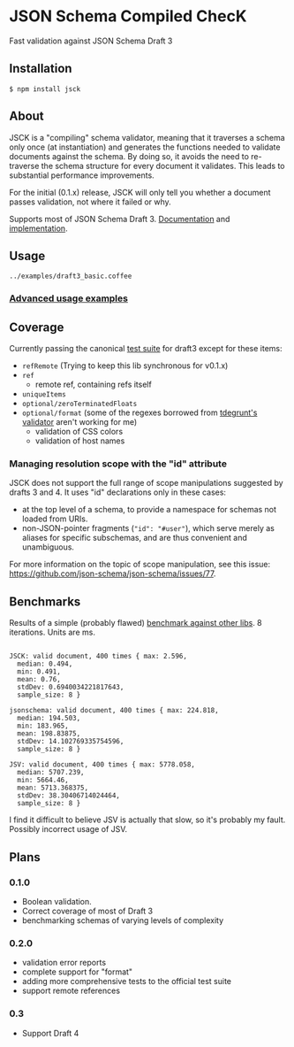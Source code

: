 # JSON Schema Compiled ChecK

Fast validation against JSON Schema Draft 3

## Installation

```
$ npm install jsck
```


## About


JSCK is a "compiling" schema validator, meaning that it traverses a schema only once (at instantiation)
and generates the functions needed to validate documents against the schema.
By doing so, it avoids the need to re-traverse the schema structure for every document it validates.
This leads to substantial performance improvements.

For the initial (0.1.x) release, JSCK will only tell you whether a document passes validation, not where it failed or why.

Supports most of JSON Schema Draft 3. [Documentation][draft3_doc] and [implementation][draft3_impl].


## Usage


```../examples/draft3_basic.coffee```


### [Advanced usage examples](examples/draft3_advanced.coffee)



## Coverage

Currently passing the canonical [test suite][canonical] for draft3 except for these items:

* `refRemote` (Trying to keep this lib synchronous for v0.1.x)
* `ref`
  * remote ref, containing refs itself
* `uniqueItems`
* `optional/zeroTerminatedFloats`
* `optional/format` (some of the regexes borrowed from [tdegrunt's validator](https://github.com/tdegrunt/jsonschema) aren't working for me)
  * validation of CSS colors
  * validation of host names


### Managing resolution scope with the "id" attribute


JSCK does not support the full range of scope manipulations suggested by drafts 3 and 4.  It uses "id" declarations only in these cases:

* at the top level of a schema, to provide a namespace for schemas not loaded from URIs.
* non-JSON-pointer fragments (`"id": "#user"`), which serve merely as aliases for specific subschemas, and are thus convenient and unambiguous.

For more information on the topic of scope manipulation, see this issue: https://github.com/json-schema/json-schema/issues/77.


## Benchmarks

Results of a simple (probably flawed) [benchmark against other libs](./benchmarks/event.coffee). 8 iterations.  Units are ms.

```

JSCK: valid document, 400 times { max: 2.596,
  median: 0.494,
  min: 0.491,
  mean: 0.76,
  stdDev: 0.6940034221817643,
  sample_size: 8 }

jsonschema: valid document, 400 times { max: 224.818,
  median: 194.503,
  min: 183.965,
  mean: 198.83875,
  stdDev: 14.102769335754596,
  sample_size: 8 }

JSV: valid document, 400 times { max: 5778.058,
  median: 5707.239,
  min: 5664.46,
  mean: 5713.368375,
  stdDev: 38.30406714024464,
  sample_size: 8 }

```

I find it difficult to believe JSV is actually that slow, so it's probably my fault. Possibly incorrect usage of JSV.


## Plans

### 0.1.0

* Boolean validation.
* Correct coverage of most of Draft 3
* benchmarking schemas of varying levels of complexity

### 0.2.0

* validation error reports
* complete support for "format"
* adding more comprehensive tests to the official test suite
* support remote references

### 0.3

* Support Draft 4

[draft3_doc]:http://tools.ietf.org/html/draft-zyp-json-schema-03
[draft3_impl]:https://github.com/json-schema/json-schema/tree/master/draft-03
[canonical]:https://github.com/json-schema/JSON-Schema-Test-Suite

